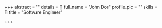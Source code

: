 +++
abstract = ""
details = []
full_name = "John Doe"
profile_pic = ""
skills = []
title = "Software Engineer"

+++
